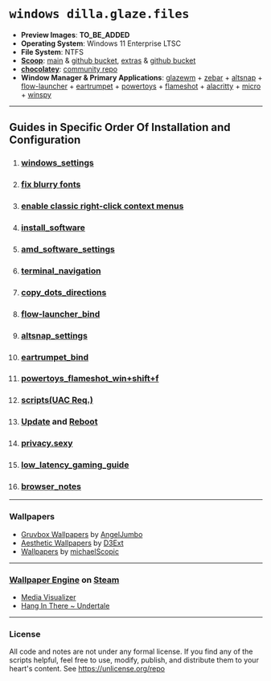# `windows dilla.glaze.files`
- **Preview Images**: **TO_BE_ADDED**
- **Operating System**: Windows 11 Enterprise LTSC
- **File System**: NTFS
- [**Scoop**](https://scoop.sh/): [main](https://scoop.sh/#/apps?q=%22https%3A%2F%2Fgithub.com%2FScoopInstaller%2FMain%22) & [github bucket](https://github.com/ScoopInstaller/Main),  [extras](https://scoop.sh/#/apps?q=%22https%3A%2F%2Fgithub.com%2FScoopInstaller%2FExtras%22) & [github bucket](https://github.com/ScoopInstaller/Extras)
- [**chocolatey**](https://chocolatey.org/): [community repo](https://community.chocolatey.org/packages)
- **Window Manager & Primary Applications**: [glazewm](https://github.com/glzr-io/glazewm) + [zebar](https://github.com/glzr-io/zebar) + [altsnap](https://github.com/RamonUnch/AltSnap) + [flow-launcher](https://github.com/Flow-Launcher/Flow.Launcher) + [eartrumpet](https://github.com/File-New-Project/EarTrumpet) + [powertoys](https://github.com/microsoft/PowerToys) + [flameshot](https://github.com/flameshot-org/flameshot) + [alacritty](https://github.com/alacritty/alacritty) + [micro](https://github.com/zyedidia/micro) + [winspy](https://github.com/strobejb/winspy)
---
## Guides in Specific Order Of Installation and Configuration
1. ### [**windows_settings**](https://github.com/dillacorn/win-glaze-dots/blob/main/windows_settings.md)
2. ### [**fix blurry fonts**](https://www.youtube.com/watch?v=YRqoVG-ApSI)
3. ### [**enable classic right-click context menus**](https://winaero.com/how-to-enable-full-context-menus-in-windows-11/#Enable_the_classic_context_menus_manually_in_Windows_11)
4. ### [**install_software**](https://github.com/dillacorn/win-glaze-dots/blob/main/install_software.md)
5. ### [**amd_software_settings**](https://github.com/dillacorn/win-glaze-dots/blob/main/amd_software_settings.md)
6. ### [**terminal_navigation**](https://github.com/dillacorn/win-glaze-dots/blob/main/terminal_navigation.md)
7. ### [**copy_dots_directions**](https://github.com/dillacorn/win-glaze-dots/blob/main/copy_dots_directions.md)
8. ### [**flow-launcher_bind**](https://github.com/dillacorn/win-glaze-dots/blob/main/flow-launcher_bind.png)
9. ### [**altsnap_settings**](https://github.com/dillacorn/win-glaze-dots/blob/main/altsnap_settings.md)
10. ### [**eartrumpet_bind**](https://github.com/dillacorn/win-glaze-dots/blob/main/eartrumpet_bind.png)
11. ### [**powertoys_flameshot_win+shift+f**](https://github.com/dillacorn/win-glaze-dots/blob/main/powertoys_flameshot_win%2Bshift%2Bf.md)
12. ### [**scripts(UAC Req.)**](https://github.com/dillacorn/win-glaze-dots/tree/main/scripts(UAC%20Req.))
13. ### [**Update**](https://support.microsoft.com/en-us/windows/windows-update-faq-8a903416-6f45-0718-f5c7-375e92dddeb2) and [**Reboot**](https://support.microsoft.com/en-us/windows/restart-reboot-your-pc-110262aa-fc79-1c33-7b00-c140ae3a6dac)
14. ### [**privacy.sexy**](https://github.com/dillacorn/win-glaze-dots/blob/main/privacy.sexy.md)
15. ### [**low_latency_gaming_guide**](https://github.com/dillacorn/win-glaze-dots/blob/main/low_latency_gaming_guide.md)
16. ### [**browser_notes**](https://github.com/dillacorn/win-glaze-dots/tree/main/browser_notes)
---
### Wallpapers
- [Gruvbox Wallpapers](https://github.com/AngelJumbo/gruvbox-wallpapers) by [AngelJumbo](https://github.com/AngelJumbo)
- [Aesthetic Wallpapers](https://github.com/D3Ext/aesthetic-wallpapers) by [D3Ext](https://github.com/D3Ext)
- [Wallpapers](https://github.com/michaelScopic/Wallpapers) by [michaelScopic](https://github.com/michaelScopic)
---
### [Wallpaper Engine](https://store.steampowered.com/app/431960/Wallpaper_Engine) on [Steam](https://store.steampowered.com/)
- [Media Visualizer](https://steamcommunity.com/sharedfiles/filedetails/?id=2890984249)
- [Hang In There ~ Undertale](https://steamcommunity.com/sharedfiles/filedetails/?id=919213241)
---
### License
All code and notes are not under any formal license. If you find any of the scripts helpful, feel free to use, modify, publish, and distribute them to your heart's content. See https://unlicense.org/repo

